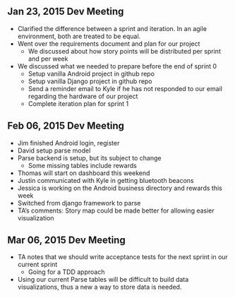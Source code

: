 Jan 23, 2015 Dev Meeting
---------------------------
* Clarified the difference between a sprint and iteration. In an agile environment, both are treated to be equal.
* Went over the requirements document and plan for our project
   * We discussed about how story points will be distributed per sprint and per week
* We discussed what we needed to prepare before the end of sprint 0
   * Setup vanilla Android project in github repo
   * Setup vanilla Django project in github repo
   * Send a reminder email to Kyle if he has not responded to our email regarding the hardware of our project
   * Complete iteration plan for sprint 1

Feb 06, 2015 Dev Meeting
----------------------------
* Jim finished Android login, register
* David setup parse model
* Parse backend is setup, but its subject to change
   * Some missing tables include rewards
* Thomas will start on dashboard this weekend
* Justin communicated with Kyle in getting bluetooth beacons
* Jessica is working on the Android business directory and rewards this week
* Switched from django framework to parse
* TA’s comments: Story map could be made better for allowing easier visualization

Mar 06, 2015 Dev Meeting
----------------------------
* TA notes that we should write acceptance tests for the next sprint in our current sprint
   * Going for a TDD approach
* Using our current Parse tables will be difficult to build data visualizations, thus a new a way to store data is needed.
